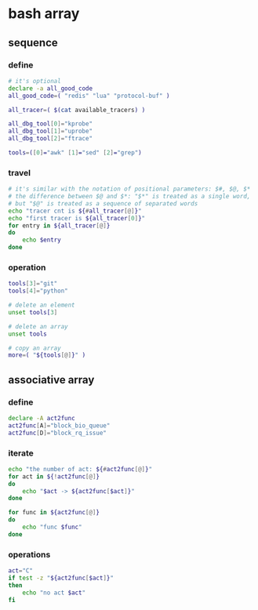 # bash array

## sequence

### define

```bash
# it's optional
declare -a all_good_code
all_good_code=( "redis" "lua" "protocol-buf" )

all_tracer=( $(cat available_tracers) )

all_dbg_tool[0]="kprobe"
all_dbg_tool[1]="uprobe"
all_dbg_tool[2]="ftrace"

tools=([0]="awk" [1]="sed" [2]="grep")
```

### travel

```bash
# it's similar with the notation of positional parameters: $#, $@, $*
# the difference between $@ and $*: "$*" is treated as a single word,
# but "$@" is treated as a sequence of separated words
echo "tracer cnt is ${#all_tracer[@]}"
echo "first tracer is ${all_tracer[0]}"
for entry in ${all_tracer[@]}
do
    echo $entry
done
```

### operation

```bash
tools[3]="git"
tools[4]="python"

# delete an element
unset tools[3]

# delete an array
unset tools

# copy an array
more=( "${tools[@]}" )
```

## associative array

### define

```bash
declare -A act2func
act2func[A]="block_bio_queue"
act2func[D]="block_rq_issue"
```

### iterate

```bash
echo "the number of act: ${#act2func[@]}"
for act in ${!act2func[@]}
do
    echo "$act -> ${act2func[$act]}"
done

for func in ${act2func[@]}
do
    echo "func $func"
done
```

### operations

```bash
act="C"
if test -z "${act2func[$act]}"
then
    echo "no act $act"
fi
```

